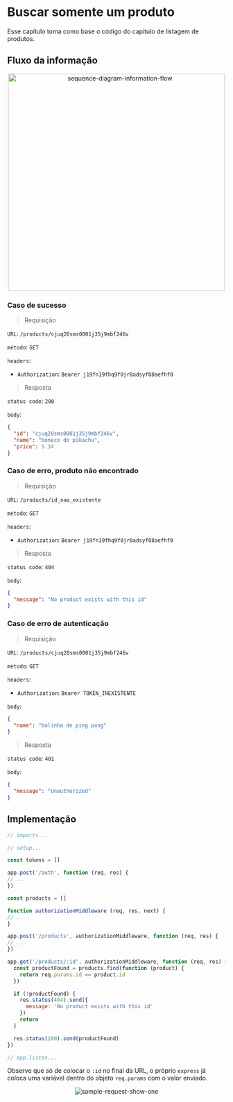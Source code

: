 # Buscar somente um produto

Esse capítulo toma como base o código do capítulo de listagem de produtos.

## Fluxo da informação

<p align="center">
  <img src="https://user-images.githubusercontent.com/15306309/56464695-74280e00-63c5-11e9-9745-b0d643233f01.png" alt="sequence-diagram-information-flow" width="500" />
</p>

### Caso de sucesso
> Requisição

`URL`: `/products/cjuq20sms0001j35j9mbf246v`

`método`: `GET`

`headers`:
- `Authorization`: `Bearer j19fn19fhq9f0jr0adsyf08aefhf0`

> Resposta

`status code`: `200`

`body`:
```json
{
  "id": "cjuq20sms0001j35j9mbf246v",
  "name": "boneco do pikachu",
  "price": 5.34
}
```

### Caso de erro, produto não encontrado
> Requisição

`URL`: `/products/id_nao_existente`

`método`: `GET`

`headers`:
- `Authorization`: `Bearer j19fn19fhq9f0jr0adsyf08aefhf0`

> Resposta

`status code`: `404`

`body`:
```json
{
  "message": "No product exists with this id"
}
```

### Caso de erro de autenticação
> Requisição

`URL`: `/products/cjuq20sms0001j35j9mbf246v`

`método`: `GET`

`headers`:
- `Authorization`: `Bearer TOKEN_INEXISTENTE`

`body`:
```json
{
  "name": "bolinha de ping pong"
}
```

> Resposta

`status code`: `401`

`body`:
```json
{
  "message": "Unauthorized"
}
```

## Implementação

```javascript
// imports...

// setup...

const tokens = []

app.post('/auth', function (req, res) {
// ...
})

const products = []

function authorizationMiddleware (req, res, next) {
// ...
}

app.post('/products', authorizationMiddleware, function (req, res) {
// ...
})

app.get('/products/:id', authorizationMiddleware, function (req, res) {
  const productFound = products.find(function (product) {
    return req.params.id == product.id
  })

  if (!productFound) {
    res.status(404).send({
      message: 'No product exists with this id'
    })
    return
  }

  res.status(200).send(productFound)
})

// app.listen...
```

Observe que só de colocar o `:id` no final da URL, o próprio `express` já coloca uma variável dentro do objeto `req.params` com o valor enviado.

<p align="center">
  <img src="https://user-images.githubusercontent.com/15306309/56464716-fa445480-63c5-11e9-91ec-66e41a994e27.png" alt="sample-request-show-one" />
</p>

